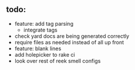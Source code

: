 todo:
---

* feature: add tag parsing
  - integrate tags
* check yard docs are being generated correctly
* require files as needed instead of all up front
* feature: blank lines
* add holepicker to rake ci
* look over rest of reek smell configs

